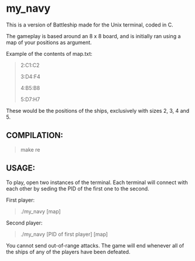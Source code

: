 # my_navy

This is a version of Battleship made for the Unix terminal, coded in C.

The gameplay is based around an 8 x 8 board, and is initially ran using a map of your positions as argument.

Example of the contents of map.txt:

> 2:C1:C2
>
> 3:D4:F4
>
> 4:B5:B8
>
> 5:D7:H7

These would be the positions of the ships, exclusively with sizes 2, 3, 4 and 5.

## COMPILATION:
> make re

## USAGE:
To play, open two instances of the terminal. Each terminal will connect with each other by seding the PID of the first one to the second.

First player:
> ./my_navy [map]

Second player:
> ./my_navy [PID of first player] [map]


You cannot send out-of-range attacks. The game will end whenever all of the ships of any of the players have been defeated.
